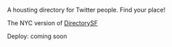 A housting directory for Twitter people. Find your place!

The NYC version of [DirectorySF](https://directorysf.com)

Deploy: coming soon
